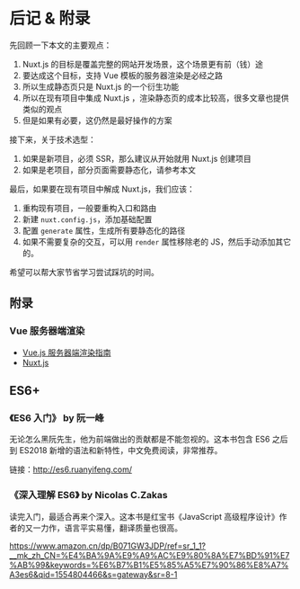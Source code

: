 后记 & 附录
========

先回顾一下本文的主要观点：

1. Nuxt.js 的目标是覆盖完整的网站开发场景，这个场景更有前（钱）途
2. 要达成这个目标，支持 Vue 模板的服务器渲染是必经之路
3. 所以生成静态页只是 Nuxt.js 的一个衍生功能
4. 所以在现有项目中集成 Nuxt.js ，渲染静态页的成本比较高，很多文章也提供类似的观点
5. 但是如果有必要，这仍然是最好操作的方案

接下来，关于技术选型：

1. 如果是新项目，必须 SSR，那么建议从开始就用 Nuxt.js 创建项目
2. 如果是老项目，部分页面需要静态化，请参考本文

最后，如果要在现有项目中解成 Nuxt.js，我们应该：

1. 重构现有项目，一般要重构入口和路由
2. 新建 `nuxt.config.js`，添加基础配置
3. 配置 `generate` 属性，生成所有要静态化的路径
4. 如果不需要复杂的交互，可以用 `render` 属性移除老的 JS，然后手动添加其它的。

希望可以帮大家节省学习尝试踩坑的时间。

附录
--------

### Vue 服务器端渲染

* [Vue.js 服务器端渲染指南](https://ssr.vuejs.org/zh/)
* [Nuxt.js](https://zh.nuxtjs.org/)

<adsense />

ES6+
--------

### 《ES6 入门》 by 阮一峰

无论怎么黑阮先生，他为前端做出的贡献都是不能忽视的。这本书包含 ES6 之后到 ES2018 新增的语法和新特性，中文免费阅读，非常推荐。

链接：http://es6.ruanyifeng.com/

### 《深入理解 ES6》 by Nicolas C.Zakas

读完入门，最适合再来个深入。这本书是红宝书《JavaScript 高级程序设计》作者的又一力作，语言平实易懂，翻译质量也很高。

https://www.amazon.cn/dp/B071GW3JDP/ref=sr_1_1?__mk_zh_CN=%E4%BA%9A%E9%A9%AC%E9%80%8A%E7%BD%91%E7%AB%99&keywords=%E6%B7%B1%E5%85%A5%E7%90%86%E8%A7%A3es6&qid=1554804466&s=gateway&sr=8-1

